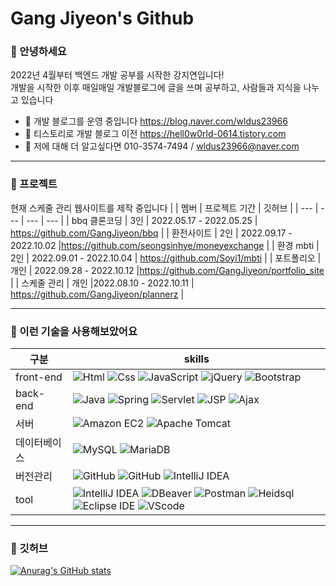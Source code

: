 # Gang Jiyeon's Github


### **👋 안녕하세요**



2022년 4월부터 백엔드 개발 공부를 시작한 강지연입니다!
<br>
개발을 시작한 이후 매일매일 개발블로그에 글을 쓰며 공부하고, 사람들과 지식을 나누고 있습니다

- 🌱 개발 블로그를 운영 중입니다 https://blog.naver.com/wldus23966
- 🤔 티스토리로 개발 블로그 이전 https://hell0w0rld-0614.tistory.com
- 💬 저에 대해 더 알고싶다면 010-3574-7494 / wldus23966@naver.com
  

---
### **👋 프로젝트**
현재 스케줄 관리 웹사이트를 제작 중입니다
| | 멤버 | 프로젝트 기간 | 깃허브 | 
| --- | --- | --- | --- | 
| bbq 클론코딩 | 3인 | 2022.05.17 - 2022.05.25 | https://github.com/GangJiyeon/bbq | 
| 환전사이트 | 2인 | 2022.09.17 - 2022.10.02 |https://github.com/seongsinhye/moneyexchange | 
| 환경 mbti | 2인 | 2022.09.01 - 2022.10.04 | https://github.com/Soyi1/mbti | 
| 포트폴리오 | 개인 | 2022.09.28 - 2022.10.12 |https://github.com/GangJiyeon/portfolio_site | 
| 스케줄 관리 | 개인 |2022.08.10 - 2022.10.11 | https://github.com/GangJiyeon/plannerz | 

---
### **👋 이런 기술을 사용해보았어요**
| 구분 | skills |
| --- | --- |
| front-end | <img alt="Html" src ="https://img.shields.io/badge/HTML5-E34F26.svg?&style=for-the-badge&logo=HTML5&logoColor=white"/> <img alt="Css" src ="https://img.shields.io/badge/CSS3-FF9933.svg?&style=for-the-badge&logo=CSS3&logoColor=white"/> <img alt="JavaScript" src ="https://img.shields.io/badge/JavaScript-F7DF1E.svg?&style=for-the-badge&logo=JavaScript&logoColor=white"/> <img alt="jQuery" src ="https://img.shields.io/badge/jQuery-0769AD.svg?&style=for-the-badge&logo=jQuery&logoColor=white"/> <img alt="Bootstrap" src ="https://img.shields.io/badge/Bootstrap-7952B3.svg?&style=for-the-badge&logo=Bootstrap&logoColor=white"/> |
| back-end | <img alt="Java" src ="https://img.shields.io/badge/Java-4479A1.svg?&style=for-the-badge&logo=Java&logoColor=white"/> <img alt="Spring" src ="https://img.shields.io/badge/Spring MVC-6DB33F.svg?&style=for-the-badge&logo=Spring&logoColor=white"/> <img alt="Servlet" src ="https://img.shields.io/badge/Servlet-FF9933.svg?&style=for-the-badge&logo=Servlet&logoColor=white"/> <img alt="JSP" src ="https://img.shields.io/badge/JSP-FF9933.svg?&style=for-the-badge&logo=JSP&logoColor=white"/> <img alt="Ajax" src ="https://img.shields.io/badge/Ajax-4479A1.svg?&style=for-the-badge&logo=Ajax&logoColor=white"/> 
| 서버 |<img alt="Amazon EC2" src ="https://img.shields.io/badge/Amazon EC2-FF9900.svg?&style=for-the-badge&logo=Amazon EC2&logoColor=white"/> <img alt="Apache Tomcat" src="https://img.shields.io/badge/Apache Tomcat-F8DC75.svg?&style=for-the-badge&logo=Apache Tomcat&logoColor=white"/>|
| 데이터베이스 |<img alt="MySQL" src ="https://img.shields.io/badge/MySQL-4479A1.svg?&style=for-the-badge&logo=MySQL&logoColor=white"/> <img alt="MariaDB" src ="https://img.shields.io/badge/MariaDB-003545.svg?&style=for-the-badge&logo=MariaDB&logoColor=white"/>|
| 버전관리 |<img alt="GitHub" src ="https://img.shields.io/badge/GitHub-181717.svg?&style=for-the-badge&logo=GitHub&logoColor=white"/> <img alt="GitHub" src ="https://img.shields.io/badge/GitHub desktop-181717.svg?&style=for-the-badge&logo=GitHub&logoColor=white"/> <img alt="IntelliJ IDEA" src ="https://img.shields.io/badge/IntelliJ IDEA-0071C5.svg?&style=for-the-badge&logo=IntelliJ IDEA&logoColor=white"/> |
| tool | <img alt="IntelliJ IDEA" src ="https://img.shields.io/badge/IntelliJ IDEA-0071C5.svg?&style=for-the-badge&logo=IntelliJ IDEA&logoColor=white"/> <img alt="DBeaver" src ="https://img.shields.io/badge/DBeaver-4479A1.svg?&style=for-the-badge&logo=DBeaver&logoColor=white"/>  <img alt="Postman" src ="https://img.shields.io/badge/Postman-FF6C37.svg?&style=for-the-badge&logo=Postman&logoColor=white"/>  <img alt="Heidsql" src ="https://img.shields.io/badge/Heidsql-03C75A.svg?&style=for-the-badge&logo=Heidsql&logoColor=white"/> <img alt="Eclipse IDE" src ="https://img.shields.io/badge/Eclipse IDE-2C2255.svg?&style=for-the-badge&logo=Eclipse IDE&logoColor=white"/> <img alt="VScode" src ="https://img.shields.io/badge/VScode-0769AD.svg?&style=for-the-badge&logo=VScode&logoColor=white"/>|

---
### **👋 깃허브**
[![Anurag's GitHub stats](https://github-readme-stats.vercel.app/api?username=GangJiyeon)](https://github.com/anuraghazra/github-readme-stats)


